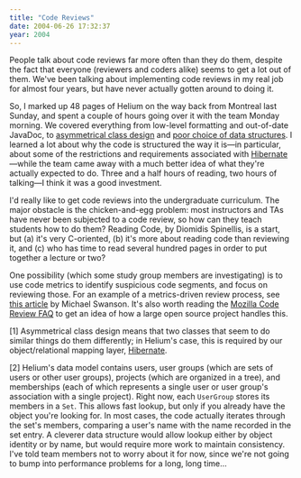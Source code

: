 ```yaml
---
title: "Code Reviews"
date: 2004-06-26 17:32:37
year: 2004
---
```

<p>People talk about code reviews far more often than they do them, despite the fact that everyone (reviewers and coders alike) seems to get a lot out of them.  We've been talking about implementing code reviews in my real job for almost four years, but have never actually gotten around to doing it.</p>

<p>So, I marked up 48 pages of Helium on the way back from Montreal last Sunday, and spent a couple of hours going over it with the team Monday morning.  We covered everything from low-level formatting and out-of-date JavaDoc, to <a href="#1">asymmetrical class design</a> and
<a href="#2">poor choice of data structures</a>.  I learned a lot about why the code is structured the way it is—in particular, about some of the restrictions and requirements associated with <a href="http://www.hibernate.org">Hibernate</a>—while the team came away with a much better idea of what they're actually expected to do.  Three and a half hours of reading, two hours of talking—I think it was a good investment.</p>

<p>I'd really like to get code reviews into the undergraduate curriculum. The major obstacle is the chicken-and-egg problem: most instructors and TAs have never been subjected to a code review, so how can they teach students how to do them? <a>Reading Code</a>, by Diomidis Spinellis, is a start, but (a) it's very C-oriented, (b) it's more about reading code than reviewing it, and (c) who has time to read several hundred pages in order to put together a lecture or two?</p>

<p>One possibility (which some study group members are investigating) is to use code metrics to identify suspicious code segments, and focus on reviewing those. For an example of a metrics-driven review process, see <a href="http://blogs.msdn.com/mswanson/articles/154460.aspx">this article</a> by Michael Swanson.  It's also worth reading the <a href="http://www.mozilla.org/hacking/code-review-faq.html">Mozilla Code Review FAQ</a> to get an idea of how a large open source project handles this.</p>

<p>[<a name="1">1</a>] Asymmetrical class design means that two classes that seem to do similar things do them differently; in Helium's case, this is required by our object/relational mapping layer, <a href="http://www.hibernate.org">Hibernate</a>.</p>

<p>[<a name="2">2</a>] Helium's data model contains users, user groups (which are sets of users or other user groups), projects (which are organized in a tree), and memberships (each of which represents a single user or user group's association with a single project). Right now, each <code>UserGroup</code> stores its members in a <code>Set</code>.  This allows fast lookup, but only if you already have the object you're looking for.  In most cases, the code actually iterates through the set's members, comparing a user's name with the name recorded in the set entry.  A cleverer data structure would allow lookup either by object identity or by name, but would require more work to maintain consistency.  I've told team members not to worry about it for now, since we're not going to bump into performance problems for a long, long time…</p>
